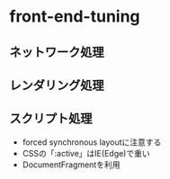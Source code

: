 # front-end-tuning


## ネットワーク処理



## レンダリング処理


## スクリプト処理

- forced synchronous layoutに注意する
- CSSの「:active」はIE(Edge)で重い
- DocumentFragmentを利用

